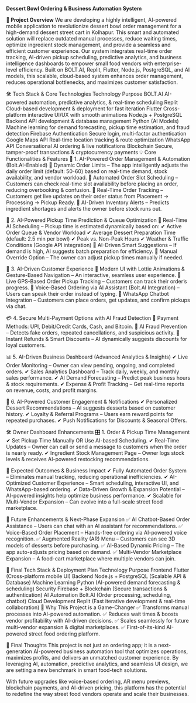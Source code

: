 **Dessert Bowl Ordering & Business Automation System**

**📌 Project Overview**
We are developing a highly intelligent, AI-powered mobile application to revolutionize dessert bowl order management for a high-demand dessert street cart in Kolhapur. This smart and automated solution will replace outdated manual processes, reduce waiting times, optimize ingredient stock management, and provide a seamless and efficient customer experience.
Our system integrates real-time order tracking, AI-driven pickup scheduling, predictive analytics, and business intelligence dashboards to empower small food vendors with enterprise-level efficiency. Built on BOLT.AI, Replit, Flutter, Node.js, PostgreSQL, and AI models, this scalable, cloud-based system enhances order management, reduces operational bottlenecks, and maximizes customer satisfaction.


🛠️ Tech Stack & Core Technologies
Technology	Purpose
BOLT.AI	AI-powered automation, predictive analytics, & real-time scheduling
Replit	Cloud-based development & deployment for fast iteration
Flutter	Cross-platform interactive UI/UX with smooth animations
Node.js + PostgreSQL	Backend API development & database management
Python (AI Models)	Machine learning for demand forecasting, pickup time estimation, and fraud detection
Firebase Authentication	Secure login, multi-factor authentication
Google Maps API	Real-time location tracking & route optimization
WhatsApp API	Conversational AI ordering & live notifications
Blockchain	Secure, tamper-proof transactions & cryptocurrency payments
💡 Core Functionalities & Features
🚀 1. AI-Powered Order Management & Automation (Bolt.AI-Enabled)
🔹 Dynamic Order Limits – The app intelligently adjusts the daily order limit (default: 50-60) based on real-time demand, stock availability, and vendor workload.
🔹 Automated Order Slot Scheduling – Customers can check real-time slot availability before placing an order, reducing overbooking & confusion.
🔹 Real-Time Order Tracking – Customers get live updates on their order status from Placement → Processing → Pickup Ready.
🔹 AI-Driven Inventory Alerts – Predicts ingredient shortages and alerts the owner before stock runs out.

🧠 2. AI-Powered Pickup Time Prediction & Queue Optimization
🔹 Real-Time AI Scheduling – Pickup time is estimated dynamically based on:
✔ Active Order Queue & Vendor Workload
✔ Average Dessert Preparation Time (default: 2.5 min per bowl)
✔ Peak vs. Non-Peak Hours
✔ Weather & Traffic Conditions (Google API integration)
🔹 AI-Driven Smart Suggestions – If demand is high, AI suggests batch preparation for efficiency.
🔹 Manual Override Option – The owner can adjust pickup times manually if needed.

📱 3. AI-Driven Customer Experience
🔹 Modern UI with Lottie Animations & Gesture-Based Navigation – An interactive, seamless user experience.
🔹 Live GPS-Based Order Pickup Tracking – Customers can track their order’s progress.
🔹 Voice-Based Ordering via AI Assistant (Bolt.AI Integration) – Users can speak their order instead of typing.
🔹 WhatsApp Chatbot Integration – Customers can place orders, get updates, and confirm pickups via chat.

💳 4. Secure Multi-Payment Options with AI Fraud Detection
🔹 Payment Methods: UPI, Debit/Credit Cards, Cash, and Bitcoin.
🔹 AI Fraud Prevention – Detects fake orders, repeated cancellations, and suspicious activity.
🔹 Instant Refunds & Smart Discounts – AI dynamically suggests discounts for loyal customers.

📊 5. AI-Driven Business Dashboard (Advanced Analytics & Insights)
✔ Live Order Monitoring – Owner can view pending, ongoing, and completed orders.
✔ Sales Analytics Dashboard – Track daily, weekly, and monthly sales performance.
✔ AI Demand Forecasting – Predict peak business hours & stock requirements.
✔ Expense & Profit Tracking – Get real-time reports on revenue, costs, and profit margins.

📢 6. AI-Powered Customer Engagement & Notifications
✔ Personalized Dessert Recommendations – AI suggests desserts based on customer history.
✔ Loyalty & Referral Programs – Users earn reward points for repeated purchases.
✔ Push Notifications for Discounts & Seasonal Offers.

🛠️ Owner Dashboard Enhancements
🎛️ 1. Order & Pickup Time Management
✔ Set Pickup Time Manually OR Use AI-based Scheduling.
✔ Real-Time Updates – Owner can call or send a message to customers when the order is nearly ready.
✔ Ingredient Stock Management Page – Owner logs stock levels & receives AI-powered restocking recommendations.

📌 Expected Outcomes & Business Impact
✔ Fully Automated Order System – Eliminates manual tracking, reducing operational inefficiencies.
✔ AI-Optimized Customer Experience – Smart scheduling, interactive UI, and WhatsApp-based ordering.
✔ Data-Driven Growth & Expansion Potential – AI-powered insights help optimize business performance.
✔ Scalable for Multi-Vendor Expansion – Can evolve into a full-scale street food marketplace.

🔮 Future Enhancements & Next-Phase Expansion
✅ AI Chatbot-Based Order Assistance – Users can chat with an AI assistant for recommendations.
✅ Voice-Based Order Placement – Hands-free ordering via AI-powered voice recognition.
✅ Augmented Reality (AR) Menu – Customers can see 3D models of desserts before purchasing.
✅ AI-Based Dynamic Pricing – The app auto-adjusts pricing based on demand.
✅ Multi-Vendor Marketplace Expansion – A food-cart marketplace where multiple vendors can join.

🚀 Final Tech Stack & Deployment Plan
Technology	Purpose
Frontend	Flutter (Cross-platform mobile UI)
Backend	Node.js + PostgreSQL (Scalable API & Database)
Machine Learning	Python (AI-powered demand forecasting & scheduling)
Security	Firebase + Blockchain (Secure transactions & authentication)
AI Automation	Bolt.AI (Order processing, scheduling, chatbot)
Cloud Development	Replit (Fast iterative development & real-time collaboration)
🌟 Why This Project is a Game-Changer
✅ Transforms manual processes into AI-powered automation.
✅ Reduces wait times & boosts vendor profitability with AI-driven decisions.
✅ Scales seamlessly for future multi-vendor expansion & digital marketplaces.
✅ First-of-its-kind AI-powered street food ordering platform.

🎯 Final Thoughts
This project is not just an ordering app; it is a next-generation AI-powered business automation tool that optimizes operations, maximizes profits, and delivers an unmatched customer experience. By leveraging AI, automation, predictive analytics, and seamless UI design, we are setting a new benchmark in smart food-tech solutions.

With future upgrades like voice-based ordering, AR menu previews, blockchain payments, and AI-driven pricing, this platform has the potential to redefine the way street food vendors operate and scale their businesses.
